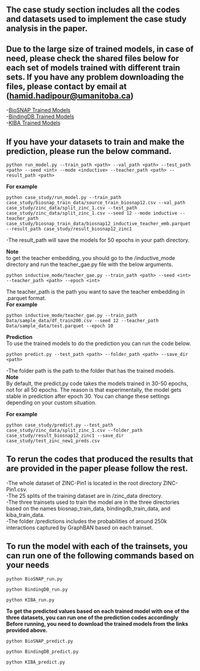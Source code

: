 ## The case study section includes all the codes and datasets used to implement the case study analysis in the paper.
## Due to the large size of trained models, in case of need, please check the shared files below for each set of models trained with different train sets. If you have any problem downloading the files, please contact by email at (hamid.hadipour@umanitoba.ca)<br>

-[BioSNAP Trained Models](https://umanitoba-my.sharepoint.com/:u:/g/personal/hamid_hadipour_umanitoba_ca1/EUm47tS6nlNEjIpQcJjDCdoBb8nh2TnTqc7VbFGIe2FMpw?e=UVvPcM)<br>
-[BindingDB Trained Models](https://umanitoba-my.sharepoint.com/:u:/g/personal/hamid_hadipour_umanitoba_ca1/EXHP3lyMCE5Lpt8xV8lAyFYBqxI5PU3JUWwO7k3X5y6KgQ?e=OB3eEO)<br>
-[KIBA Trained Models](https://umanitoba-my.sharepoint.com/:u:/g/personal/hamid_hadipour_umanitoba_ca1/EbWxe-y2PWpLpxVxVrDIxUYBdtBAvz_OSbqHE4-GcmH50w?e=2DkqaP)<br>
## If you have your datasets to train and make the prediction, please run the below command.

```
python run_model.py --train_path <path> --val_path <path> --test_path <path> --seed <int> --mode <inductive> --teacher_path <path> --result_path <path>
```
**For example**<br>
```
python case_study/run_model.py --train_path case_study/biosnap_train_data/source_train_biosnap12.csv --val_path case_study/zinc_data/split_zinc_1.csv --test_path case_study/zinc_data/split_zinc_1.csv --seed 12 --mode inductive --teacher_path case_study/biosnap_train_data/biosnap12_inductive_teacher_emb.parquet --result_path case_study/result_biosnap12_zinc1
```
-The result_path will save the models for 50 epochs in your path directory.<br>

**Note**<br>
to get the teacher embedding, you should go to the /inductive_mode directory and run the teacher_gae.py file with the below arguments.<br>

```
python inductive_mode/teacher_gae.py --train_path <path> --seed <int> --teacher_path <path> --epoch <int>
```
The teacher_path is the path you want to save the teacher embedding in .parquet format.<br>
**For example**<br>
```
python inductive_mode/teacher_gae.py --train_path Data/sample_data/df_train200.csv --seed 12 --teacher_path Data/sample_data/test.parquet --epoch 10
```
**Prediction**<br>
To use the trained models to do the prediction you can run the code below.<br>
```
python predict.py --test_path <path> --folder_path <path> --save_dir <path>
```
-The folder path is the path to the folder that has the trained models.<br>
**Note**<br>
By default, the predict.py code takes the models trained in 30-50 epochs, not for all 50 epochs. The reason is that experimentally, the model gets stable in prediction after epoch 30. You can change these settings depending on your custom situation.<br>

**For example**<br>
```
python case_study/predict.py --test_path case_study/zinc_data/split_zinc_1.csv --folder_path case_study/result_biosnap12_zinc1 --save_dir case_study/test_zinc_new1_preds.csv
```
## To rerun the codes that produced the results that are provided in the paper please follow the rest.

-The whole dataset of ZINC-Pin1 is located in the root directory ZINC-Pin1.csv.<br>
-The 25 splits of the training dataset are in /zinc_data directory.<br>
-The three trainsets used to train the model are in the three directories based on the names biosnap_train_data, bindingdb_train_data, and kiba_train_data.<br>
-The folder /predictions includes the probabilities of around 250k interactions captured by GraphBAN based on each trainset.<br>

## To run the model with each of the trainsets, you can run one of the following commands based on your needs
```
python BioSNAP_run.py
```

```
python BindingDB_run.py
```

```
python KIBA_run.py
````

**To get the predicted values based on each trained model with one of the three datasets, you can run one of the prediction codes accordingly**<br>
**Before running, you need to download the trained models from the links provided above.**
```
python BioSNAP_predict.py
```
```
python BindingDB_predict.py
```
```
python KIBA_predict.py
```

